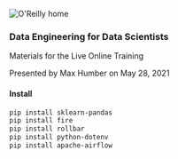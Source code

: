 ![O'Reilly home](https://cdn.oreillystatic.com/images/sitewide-headers/oreilly_logo_mark_red.svg)



### Data Engineering for Data Scientists

Materials for the Live Online Training

Presented by Max Humber on May 28, 2021



#### Install

```sh
pip install sklearn-pandas
pip install fire
pip install rollbar
pip install python-dotenv
pip install apache-airflow
```
